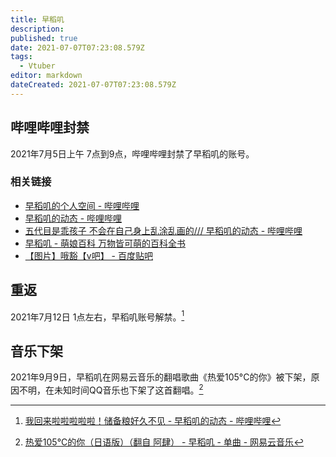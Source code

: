 ```yaml
---
title: 早稻叽
description: 
published: true
date: 2021-07-07T07:23:08.579Z
tags: 
  - Vtuber
editor: markdown
dateCreated: 2021-07-07T07:23:08.579Z
---
```


## 哔哩哔哩封禁

2021年7月5日上午 7点到9点，哔哩哔哩封禁了早稻叽的账号。

### 相关链接

+ [早稻叽的个人空间 - 哔哩哔哩](https://archive.is/fovoR "https://space.bilibili.com/1950658/")
+ [早稻叽的动态 - 哔哩哔哩](https://archive.is/jP62T "https://space.bilibili.com/1950658/dynamic")
+ [五代目是乖孩子 不会在自己身上乱涂乱画的/// 早稻叽的动态 - 哔哩哔哩](https://archive.is/tfPCe "https://t.bilibili.com/543841862968050878")
+ [早稻叽 - 萌娘百科 万物皆可萌的百科全书](https://web.archive.org/web/20210706231016/https://zh.moegirl.org.cn/index.php?title=%E6%97%A9%E7%A8%BB%E5%8F%BD)
+ [【图片】哦豁【v吧】 - 百度贴吧](https://archive.is/8FdrL "https://tieba.baidu.com/p/7435861613")

## 重返

2021年7月12日 1点左右，早稻叽账号解禁。[^QGZKg]

[^QGZKg]: [我回来啦啦啦啦啦！储备粮好久不见 - 早稻叽的动态 - 哔哩哔哩](https://archive.is/QGZKg "https://t.bilibili.com/546497265159155886")

## 音乐下架

2021年9月9日，早稻叽在网易云音乐的翻唱歌曲《热爱105°C的你》被下架，原因不明，在未知时间QQ音乐也下架了这首翻唱。[^Cb5nd]

[^Cb5nd]: [热爱105°C的你（日语版）（翻自 阿肆） - 早稻叽 - 单曲 - 网易云音乐](https://archive.is/Cb5nd "https://music.163.com/#/song?id=1853354153")
